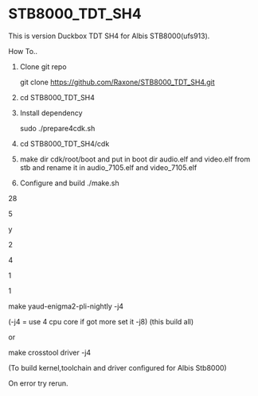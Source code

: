 # STB8000_TDT_SH4
This is version Duckbox TDT SH4 for Albis STB8000(ufs913).

How To..
1. Clone git repo

    git clone https://github.com/Raxone/STB8000_TDT_SH4.git

2. cd STB8000_TDT_SH4

3. Install dependency
    
    sudo ./prepare4cdk.sh 

4. cd STB8000_TDT_SH4/cdk

5. make dir cdk/root/boot and put in boot dir audio.elf and video.elf from stb and rename it in audio_7105.elf and video_7105.elf

6. Configure and build
    ./make.sh

28

5

y

2

4

1

1

make yaud-enigma2-pli-nightly -j4

(-j4 = use 4 cpu core if got more set it -j8)
(this build all)

or

make crosstool driver -j4

(To build kernel,toolchain and driver configured for Albis Stb8000)

On error try rerun.

